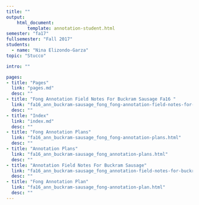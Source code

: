 ```yaml
---
title: ""
output:
    html_document:
        template: annotation-student.html
semester: "fa17"
fullsemester: "Fall 2017"
students:
  - name: "Nina Elizondo-Garza"
topic: "Stucco"

intro: ""

pages:
- title: "Pages"
  link: "pages.md"
  desc: ""
- title: "Fong Annotation Field Notes For Buckram Sausage Fa16 "
  link: "fa16_ann_buckram-sausage_fong_fong-annotation-field-notes-for-buckram-sausage-fa16-.html"
  desc: ""
- title: "Index"
  link: "index.md"
  desc: ""
- title: "Fong Annotation Plans"
  link: "fa16_ann_buckram-sausage_fong_fong-annotation-plans.html"
  desc: ""
- title: "Annotation Plans"
  link: "fa16_ann_buckram-sausage_fong_annotation-plans.html"
  desc: ""
- title: "Annotation Field Notes For Buckram Sausage"
  link: "fa16_ann_buckram-sausage_fong_annotation-field-notes-for-buckram-sausage.html"
  desc: ""
- title: "Fong Annotation Plan"
  link: "fa16_ann_buckram-sausage_fong-annotation-plan.html"
  desc: ""
---
```

